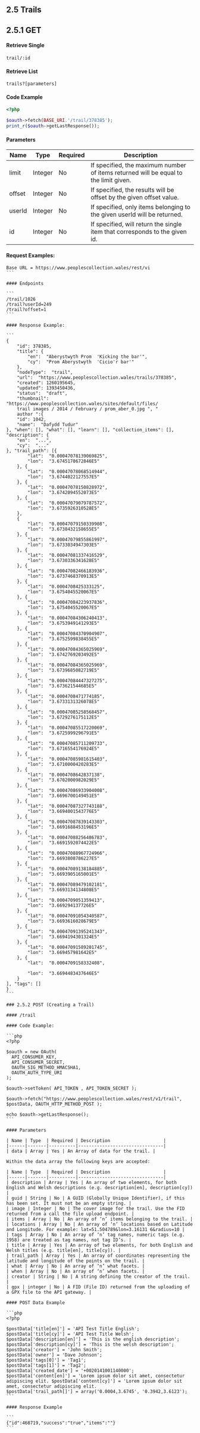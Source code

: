 ## 2.5 Trails

## 2.5.1 GET

#### Retrieve Single

```
trail/:id
```

#### Retrieve List

```
trails?[parameters]
```

#### Code Example

```php
<?php

$oauth​­->​fetch​(​BASE_URI​.​'/trail/378385'​)​;
print_r(​$oauth​­->​getLastResponse​())​;
```

#### Parameters

| Name | Type  | Required | Description                    | 
|------|-------|----------|--------------------------------| 
| limit | Integer | No | If specified, the maximum number of items returned will be equal to the limit​ given. | 
| offset | Integer | No | If specified, the results will be offset by the given ​offset value. | 
| userId | Integer | No | If specified, only items belonging to the given userId​ will be returned. | 
| id | Integer | No | If specified, will return the single item that corresponds to the given ​id​. | 


#### Request Examples:

````
Base URL = https://www.peoplescollection.wales/rest/vi
```

#### Endpoints

```
/trail/1026
/trail?userId=249 
/trail?offset=1
```

#### Response Example:

```
{​
    "id"​: ​378385​,
    ​"title"​: {​
        "en"​: ​ "Aberystwyth Prom ­ 'Kicking the bar'"​,
        ​"cy"​: ​ "Prom Aberystwyth ­ 'Cicio'r bar'"​
    },
    ​"nodeType"​: ​ "trail"​,
    ​"url"​: ​ "https://www.peoplescollection.wales/trails/378385"​,
    ​"created"​: ​1260195645​,
    ​"updated"​: ​1393450436​,
    ​"status"​: ​ "draft"​,
    ​"thumbnail"​: ​ "https://www.peoplescollection.wales/sites/default/files/​
    trail­ images / ​2014​ / February / prom_aber_0.jpg​ ", ​"
    author "​:{​
    "id"​: ​1042​,
    ​"name"​: ​ "Dafydd Tudur"​
}, ​"when"​: ​[]​, ​"what"​: ​[]​, ​"learn"​: ​[]​, ​"collection_items"​: ​[]​, ​"description"​: {​
    "en"​: ​ "...​",
    ​"cy"​: ​ "..."​
}, ​"trail_path"​: ​[​{​
        "lat"​: ​ "0.00047078139069825"​,
        ​"lon"​: ​ "­3.6745178672846E­5"​
    }, {​
        "lat"​: ​ "0.00047078068514944"​,
        ​"lon"​: ​ "­3.6744022127557E­5"​
    }, {​
        "lat"​: ​ "0.00047078150828972"​,
        ​"lon"​: ​ "­3.6742094552073E­5"​
    }, {​
        "lat"​: ​ "0.00047079079787572"​,
        ​"lon"​: ​ "­3.6735926310528E­5"​
    },
    {​
        "lat"​: ​ "0.00047079150339908"​,
        ​"lon"​: ​ "­3.6738432158655E­5"​
    }, {​
        "lat"​: ​ "0.00047079855861997"​,
        ​"lon"​: ​ "­3.6733034947303E­5"​
    }, {​
        "lat"​: ​ "0.00047081337416529"​,
        ​"lon"​: ​ "­3.6730336341628E­5"​
    }, {​
        "lat"​: ​ "0.00047082466183936"​,
        ​"lon"​: ​ "­3.6737468370913E­5"​
    }, {​
        "lat"​: ​ "0.0004708425333125"​,
        ​"lon"​: ​ "­3.6754045520067E­5"​
    }, {​
        "lat"​: ​ "0.00047084223937836"​,
        ​"lon"​: ​ "­3.6754045520067E­5"​
    }, {​
        "lat"​: ​ "0.00047084306240413"​,
        ​"lon"​: ​ "­3.6753949141293E­5"​
    }, {​
        "lat"​: ​ "0.00047084370904907"​,
        ​"lon"​: ​ "­3.6752599838455E­5"​
    }, {​
        "lat"​: ​ "0.00047084365025969"​,
        ​"lon"​: ​ "­3.6742769203492E­5"​
    }, {​
        "lat"​: ​ "0.00047084365025969"​,
        ​"lon"​: ​ "­3.6739685082719E­5"​
    }, {​
        "lat"​: ​ "0.00047084447327275"​,
        ​"lon"​: ​ "­3.673621544685E­5"​
    }, {​
        "lat"​: ​ "0.0004708471774185"​,
        ​"lon"​: ​ "­3.6733131326078E­5"​
    }, {​
        "lat"​: ​ "0.00047085258568457"​,
        ​"lon"​: ​ "­3.6729276175112E­5"​
    }, {​
        "lat"​: ​ "0.00047085517220069"​,
        ​"lon"​: ​ "­3.6725999296791E­5"​
    }, {
        "lat"​: ​ "0.00047085711209733"​,
        ​"lon"​: ​ "­3.6716554176924E­5"​
    }, {​
        "lat"​: ​ "0.00047085981615403"​,
        ​"lon"​: ​ "­3.6710000420283E­5"​
    }, {​
        "lat"​: ​ "0.0004708642837138"​,
        ​"lon"​: ​ "­3.6702000982029E­5"​
    }, {​
        "lat"​: ​ "0.00047086933904008"​,
        ​"lon"​: ​ "­3.6696700149451E­5"​
    }, {​
        "lat"​: ​ "0.00047087327743188"​,
        ​"lon"​: ​ "­3.6694001543776E­5"​
    }, {​
        "lat"​: ​ "0.00047087839143303"​,
        ​"lon"​: ​ "­3.6691688453196E­5"​
    }, {​
        "lat"​: ​ "0.00047088256486783"​,
        ​"lon"​: ​ "­3.6691592074422E­5"​
    }, {​
        "lat"​: ​ "0.00047088967724966"​,
        ​"lon"​: ​ "­3.6693808786227E­5"​
    }, {​
        "lat"​: ​ "0.00047089138184885"​,
        ​"lon"​: ​ "­3.6693905165001E­5"​
    }, {​
        "lat"​: ​ "0.00047089479102181"​,
        ​"lon"​: ​ "­3.6693134134808E­5"​
    }, {​
        "lat"​: ​ "0.0004709051359413"​,
        ​"lon"​: ​ "­3.669294137726E­5"​
    }, {​
        "lat"​: ​ "0.00047091054340587"​,
        ​"lon"​: ​ "­3.6693616028679E­5"​
    }, {​
        "lat"​: ​ "0.00047091395241343"​,
        ​"lon"​: ​ "­3.6694194301324E­5"​
    }, {​
        "lat"​: ​ "0.00047091589201745"​,
        ​"lon"​: ​ "­3.669457981642E­5"​
    }, {​
        "lat"​: ​ "0.0004709158332408"​,

        "lon"​: ​ "­3.6694483437646E­5"​
    }​
]​, ​"tags"​: ​[]
}
```

### 2.5.2 POST (Creating a Trail)

#### /trail

#### Code Example:

```php
<?php

$oauth ​= ​new ​OAuth(
  ​API_CONSUMER_KEY​, ​
  API_CONSUMER_SECRET​, ​
  OAUTH_SIG_METHOD_HMACSHA1​, ​
  OAUTH_AUTH_TYPE_URI 
)​;

$oauth​­->​setToken​( ​API_TOKEN​ ​, ​API_TOKEN_SECRET​ ​)​;

$oauth​­->​fetch​("https://www.peoplescollection.wales/rest/v1/trail"​, ​$postData​, ​OAUTH_HTTP_METHOD_POST )​;

echo ​$oauth​­->​getLastResponse​()​;
```

#### Parameters

| Name | Type  | Required | Description                    | 
|------|-------|----------|--------------------------------| 
| data | Array | Yes | An Array of data for the trail. | 

Within the data array the following keys are accepted:

| Name | Type  | Required | Description                    | 
|------|-------|----------|--------------------------------| 
| description | Array | Yes | An array of two elements, for both English and Welsh descriptions (e.g. description[en]​, description[cy]​) | 
| guid | String | No | A GUID (Globally Unique Identifier), if this has been set. It must not be an empty string. | 
| image | Integer | No | The cover image for the trail. Use the FID returned from a call the file upload endpoint. | 
| items | Array | No | An array of ‘n’ items belonging to the trail. | 
| locations | Array | No | An array of ‘n’ locations based on Latitude and Longitude. For example: lat=51.504789&lon=3.16131 6&radius=10 | 
| tags | Array | No | An array of ‘n’ tag names, numeric tags (e.g. 1958) are treated as tag names, not tag ID’s. | 
| title | Array | Yes | An array of two elements, for both English and Welsh titles (e.g. title[en], title[cy]). | 
| trail_path | Array | Yes | An array of coordinates representing the latitude and longitude of the points on the trail. | 
| what | Array | No | An array of ‘n’ what facets. | 
| when | Array | No | An array of ‘n’ when facets. | 
| creator | String | No | A string defining the creator of the trail. | 
| gpx | integer | No | A FID (File ID) returned from the uploading of a GPX file to the API gateway. | 

#### POST Data Example

```php
<?php

$postData​[​'title[en]'​] = ​'API Test Title English'​; 
$postData​[​'title[cy]'​] = ​'API Test Title Welsh'​; 
$postData​[​'description[en]'​] = ​'This is the english description'​; 
$postData​[​'description[cy]'​] = ​'This is the welsh description'​; 
$postData​[​'creator'​] = ​'John Smith'​; 
$postData​[​'owner'​] = ​'Dave Johnson'​;
$postData​[​'tags[0]'​] = ​'Tag1'​; 
$postData​[​'tags[1]'​] = ​'Tag2'​; 
$postData​[​'created_date'​] = ​'+0020141001140000'​;
$postData​[​'content[en]'​] = ​'Lorem ipsum dolor sit amet, consectetur adipiscing elit. $postData​[​'content[cy]'​] = ​'Lorem ipsum dolor sit amet, consectetur adipiscing elit.
$postData​[​'trail_path[]'​] = ​array​(​'0.0004,­3.6745'​, ​'0.3942,­3.6123'​)​;
```

#### Response Example

```
{​"id":​468719​,"success":"true","items":""​}
```


